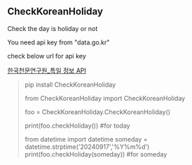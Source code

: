 ## CheckKoreanHoliday

Check the day is holiday or not

You need api key from "data.go.kr"

check below url for api key 

[한국천문연구원_특일 정보 API](https://www.data.go.kr/tcs/dss/selectApiDataDetailView.do?publicDataPk=15012690)


> pip install CheckKoreanHoliday
>
> from CheckKoreanHoliday import CheckKoreanHoliday
>
> foo = CheckKoreanHoliday.CheckKoreanHoliday()
>
> print(foo.checkHoliday()) #for today
>
> from datetime import datetime
> someday = datetime.strptime('20240917','%Y%m%d')
> print(foo.checkHoliday(someday)) #for someday

